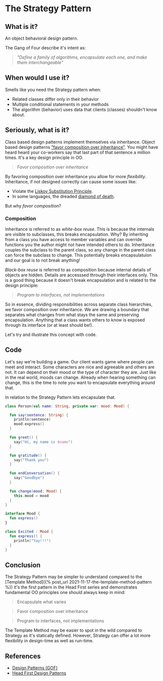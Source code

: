 # The Strategy Pattern

## What is it?

An object behavioral design pattern.

The Gang of Four describe it's intent as:

> *"Define a family of algorithms, encapsulate each one, and make them interchangeable"*

## When would I use it?

Smells like you need the Strategy pattern when:

* Related classes differ only in their behavior
* Multiple conditional statements in your methods
* The algorithm (behavior) uses data that clients (classes) shouldn't know about.

## Seriously, what is it?

Class based design patterns implement themselves via inheritance. 
Object based design patterns ["favor composition over inheritance"](https://en.wikipedia.org/wiki/Composition_over_inheritance).
You might have heard heard your co-workers say that last part of that sentence a million times. It's a key design principle in OO.

> *Favor composition over inheritance*

By favoring composition over inheritance you allow for more *flexibility*. 
Inheritance, if not designed correctly can cause some issues like:

* Violate the [Liskov Substitution Principle](https://en.wikipedia.org/wiki/Liskov_substitution_principle). 
* In some languages, the dreaded [diamond of death](https://en.wikipedia.org/wiki/Multiple_inheritance). 

But why *favor composition*?

### Composition

Inheritance is referred to as *white-box reuse*. 
This is because the internals are visible to subclasses, this breaks encapsulation. 
Why? By inheriting from a class you have access to member variables and can override functions you the author might not have intended others to do.
Inheritance couples the subclass to the parent class, so any change in the parent class can force the subclass to change. This potentially breaks encapsulatuion and our goal is to not break anything!

*Black-box reuse* is referred to as composition because internal details of objects are hidden. Details are accesssed through their interfaces only. 
This is a good thing because it doesn't break encapsulation and is related to the design principle: 

> *Program to interfaces, not implementations*

So in essence, dividing responsibilities across separate class hierarchies, we favor composition over inheritance.
We are drawing a boundary that separates what changes from what stays the same and preserving encapsulation.
Anything that a class wants others to know is exposed through its interface (or at least should be!).

Let's try and illustrate this concept with code.

## Code

Let's say we're building a game. 
Our client wants game where people can meet and interact.
Some characters are nice and agreeable and others are not. 
It can depend on their mood or the type of character they are.
Just like in the real world, moods can change. Already when hearing something can change, this is the time to note you want to encapsulate everything around that.

In relation to the Strategy Pattern lets encapsulate that.

```kotlin
class Person(val name: String, private var: mood: Mood) {

  fun say(sentence: String) {
    println(sentence)
    mood.express()
  }

  fun greet() {
    say("Hi, my name is $name")
  }

  fun gratitude() {
    say("Thank you")
  }

  fun endConversation() {
    say("Goodbye")
  }

  fun change(mood: Mood) {
    this.mood = mood
  }
}

interface Mood {
  fun express()
}

class Excited : Mood {
  fun express() {
    println("Yay!!!")
  }
}
```

## Conclusion

The Strategy Pattern may be simpler to understand compared to the [Template Method]({% post_url 2021-11-17-the-template-method-pattern %}) 
it's the first pattern in the Head First series and demonstrates fundamental OO principles one should always keep in mind:

> Encapsulate what varies

> Favor composition over inheritance

> Program to interfaces, not implementations

The Template Method may be easier to spot in the wild compared to Strategy as it's statically defined.
However, Strategy can offer a lot more flexibility in design-time as well as run-time.

## References

* [Design Patterns (GOF)](https://www.amazon.com/Design-Patterns-Object-Oriented-Addison-Wesley-Professional-ebook/dp/B000SEIBB8)
* [Head First Design Patterns](https://www.amazon.com/Head-First-Design-Patterns-Object-Oriented-ebook-dp-B08P3X99QP/dp/B08P3X99QP)
